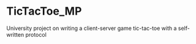 # TicTacToe_MP
University project on writing a client-server game tic-tac-toe with a self-written protocol
